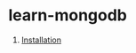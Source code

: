 # learn-mongodb

1. [Installation](https://github.com/Flashky/learn-mongodb/blob/master/Installation.md)
